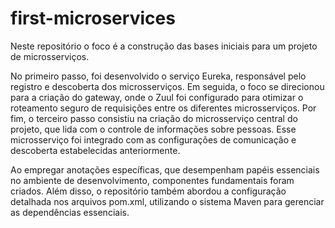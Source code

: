 # first-microservices

Neste repositório o foco é a construção das bases iniciais para um projeto de microsserviços. 

No primeiro passo, foi desenvolvido o serviço Eureka, responsável pelo registro e descoberta dos 
microsserviços. Em seguida, o foco se direcionou para a criação do gateway, onde o Zuul foi 
configurado para otimizar o roteamento seguro de requisições entre os diferentes microsserviços. 
Por fim, o terceiro passo consistiu na criação do microsserviço central do projeto, que 
lida com o controle de informações sobre pessoas. Esse microsserviço foi integrado com as 
configurações de comunicação e descoberta estabelecidas anteriormente.

Ao empregar anotações específicas, que desempenham papéis essenciais no ambiente de desenvolvimento, 
componentes fundamentais foram criados. Além disso, o repositório também abordou a configuração 
detalhada nos arquivos pom.xml, utilizando o sistema Maven para gerenciar as dependências essenciais. 
